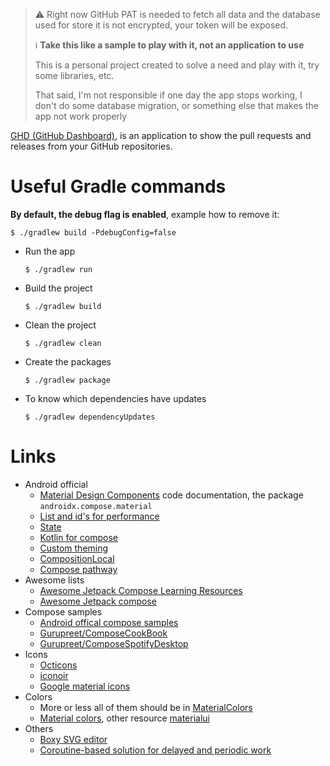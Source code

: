 
> ⚠️ Right now GitHub PAT is needed to fetch all data and the database used for store it is not encrypted, your token will be exposed.
>
> ℹ️ **Take this like a sample to play with it, not an application to use**
>
> This is a personal project created to solve a need and play with it, try some libraries, etc.
>
> That said, I'm not responsible if one day the app stops working, I don't do some database migration, or something else that makes the app not work properly

[GHD (GitHub Dashboard)](https://github.com/walter-juan/ghd), is an application to show the pull requests and releases from your GitHub repositories.

# Useful Gradle commands

**By default, the debug flag is enabled**, example how to remove it:
```shell
$ ./gradlew build -PdebugConfig=false
```

- Run the app
    ```shell
    $ ./gradlew run
    ```
- Build the project
    ```shell
    $ ./gradlew build
    ```
- Clean the project
    ```shell
    $ ./gradlew clean
    ```
- Create the packages
    ```shell
    $ ./gradlew package
    ```
- To know which dependencies have updates
    ```shell
    $ ./gradlew dependencyUpdates
    ```

# Links
- Android official
  - [Material Design Components](https://developer.android.com/reference/kotlin/androidx/compose/material/package-summary) code documentation, the package `androidx.compose.material`
  - [List and id's for performance](https://developer.android.com/jetpack/compose/lists)
  - [State](https://developer.android.com/jetpack/compose/state)
  - [Kotlin for compose](https://developer.android.com/jetpack/compose/kotlin)
  - [Custom theming](https://developer.android.com/jetpack/compose/themes/custom)
  - [CompositionLocal](https://developer.android.com/jetpack/compose/compositionlocal)
  - [Compose pathway](https://developer.android.com/courses/pathways/compose)
- Awesome lists
  - [Awesome Jetpack Compose Learning Resources](https://github.com/androiddevnotes/awesome-jetpack-compose-learning-resources)
  - [Awesome Jetpack compose](https://github.com/Naveentp/Awesome-Jetpack-Compose)
- Compose samples
  - [Android offical compose samples](https://github.com/android/compose-samples)
  - [Gurupreet/ComposeCookBook](https://github.com/Gurupreet/ComposeCookBook)
  - [Gurupreet/ComposeSpotifyDesktop](https://github.com/Gurupreet/ComposeSpotifyDesktop)
- Icons
  - [Octicons](https://primer.style/octicons/)
  - [iconoir](https://iconoir.com/)
  - [Google material icons](https://fonts.google.com/icons)
- Colors
  - More or less all of them should be in [MaterialColors](src/main/kotlin/com/woowla/ghd/utils/MaterialColors.kt)
  - [Material colors](https://material.io/design/color/the-color-system.html#tools-for-picking-colors), other resource [materialui](https://materialui.co/colors)
- Others
  - [Boxy SVG editor](https://boxy-svg.com/)
  - [Coroutine-based solution for delayed and periodic work](https://gist.github.com/gmk57/67591e0c878cedc2a318c10b9d9f4c0c) 